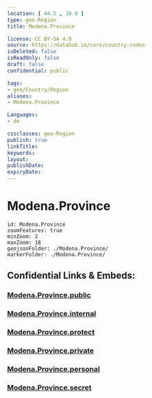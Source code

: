 ```yaml
---
location: [ 44.5 , 10.9 ] 
type: geo-Region
title: Modena.Province

license: CC BY-SA 4.0
source: https://datahub.io/core/country-codes
isDeleted: false
isReadOnly: false
draft: false
confidential: public

tags:
- geo/Country/Region
aliases:
- Modena.Province

Languages:
- de

cssclasses: geo-Region
publish: true
linkTitle: 
keywords: 
layout: 
publishDate: 
expiryDate: 
---
```


# Modena.Province

```leaflet
id: Modena.Province
zoomFeatures: true 
minZoom: 2 
maxZoom: 18
geojsonFolder: ./Modena.Province/
markerFolder: ./Modena.Province/
```


## Confidential Links & Embeds: 

### [Modena.Province.public](/_public/\Earth\Continent\Europe\Europe~South\Italy\regions~Italy\Emilia-RomagnaModena.Province.public.md) 

### [Modena.Province.internal](/_internal/\Earth\Continent\Europe\Europe~South\Italy\regions~Italy\Emilia-RomagnaModena.Province.internal.md) 

### [Modena.Province.protect](/_protect/\Earth\Continent\Europe\Europe~South\Italy\regions~Italy\Emilia-RomagnaModena.Province.protect.md) 

### [Modena.Province.private](/_private/\Earth\Continent\Europe\Europe~South\Italy\regions~Italy\Emilia-RomagnaModena.Province.private.md) 

### [Modena.Province.personal](/_personal/\Earth\Continent\Europe\Europe~South\Italy\regions~Italy\Emilia-RomagnaModena.Province.personal.md) 

### [Modena.Province.secret](/_secret/\Earth\Continent\Europe\Europe~South\Italy\regions~Italy\Emilia-RomagnaModena.Province.secret.md)

